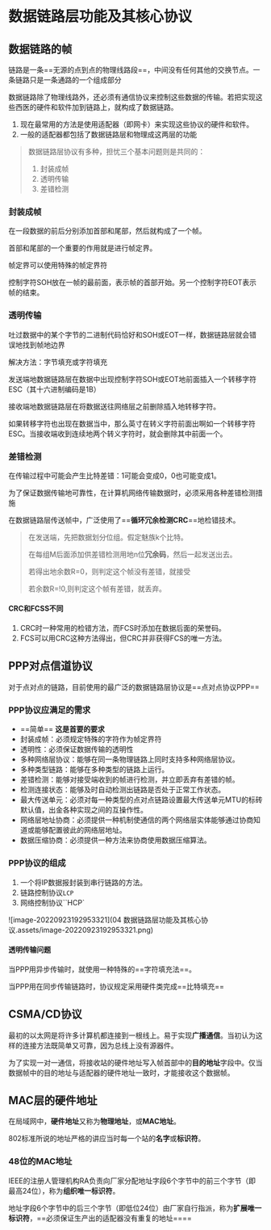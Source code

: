 # 数据链路层功能及其核心协议

## 数据链路的帧

链路是一条==无源的点到点的物理线路段==，中间没有任何其他的交换节点。一条链路只是一条通路的一个组成部分

数据链路除了物理线路外，还必须有通信协议来控制这些数据的传输。若把实现这些西医的硬件和软件加到链路上，就构成了数据链路。

1.  现在最常用的方法是使用适配器（即网卡）来实现这些协议的硬件和软件。
2.  一般的适配器都包括了数据链路层和物理成这两层的功能

>   数据链路层协议有多种，担忧三个基本问题则是共同的：
>
>   1.  封装成帧
>   2.  透明传输
>   3.  差错检测

### 封装成帧

在一段数据的前后分别添加首部和尾部，然后就构成了一个帧。

首部和尾部的一个重要的作用就是进行帧定界。

帧定界可以使用特殊的帧定界符

控制字符SOH放在一帧的最前面，表示帧的首部开始。另一个控制字符EOT表示帧的结束。

### 透明传输

吐过数据中的某个字节的二进制代码恰好和SOH或EOT一样，数据链路层就会错误地找到帧地边界

解决方法：字节填充或字符填充

发送端地数据链路层在数据中出现控制字符SOH或EOT地前面插入一个转移字符ESC（其十六进制编码是1B）

接收端地数据链路层在将数据送往网络层之前删除插入地转移字符。

如果转移字符也出现在数据当中，那么英寸在转义字符前面出啊如一个转移字符ESC。当接收端收到连续地两个转义字符时，就会删除其中前面一个。

### 差错检测

在传输过程中可能会产生比特差错：1可能会变成0，0也可能变成1。

为了保证数据传输地可靠性，在计算机网络传输数据时，必须采用各种差错检测措施

在数据链路层传送帧中，广泛使用了==**循环冗余检测CRC**==地检错技术。

>   在发送端，先把数据划分位组。假定魅族k个比特。
>
>   在每组M后面添加供差错检测用地n位**冗余码**，然后一起发送出去。
>
>   若得出地余数R=0，则判定这个帧没有差错，就接受
>
>   若余数R=!0,则判定这个帧有差错，就丢弃。

#### CRC和FCSS不同

1.  CRC时一种常用的检错方法，而FCS时添加在数据后面的荣誉码。
2.  FCS可以用CRC这种方法得出，但CRC并非获得FCS的唯一方法。



## PPP对点信道协议

对于点对点的链路，目前使用的最广泛的数据链路层协议是==点对点协议PPP==

### PPP协议应满足的需求

*   ==简单== **这是首要的要求**
*   封装成帧：必须规定特殊的字符作为帧定界符
*   透明性：必须保证数据传输的透明性
*   多种网络层协议：能够在同一条物理链路上同时支持多种网络层协议。
*   多种类型链路：能够在多种类型的链路上运行。
*   差错检测：能够对接受端收到的帧进行检测，并立即丢弃有差错的帧。
*   检测连接状态：能够及时自动检测出链路是否处于正常工作状态。
*   最大传送单元：必须对每一种类型的点对点链路设置最大传送单元MTU的标砖默认值，出金各种实现之间的互操作性。
*   网络层地址协商：必须提供一种机制使通信的两个网络层实体能够通过协商知道或能够配置彼此的网络层地址。
*   数据压缩协商：必须提供一种方法来协商使用数据压缩算法。

### PPP协议的组成

1.  一个将IP数据报封装到串行链路的方法。
2.  链路控制协议`LCP`
3.  网络控制协议``HCP`

![image-20220923192953321](04 数据链路层功能及其核心协议.assets/image-20220923192953321.png)

#### 透明传输问题

当PPP用异步传输时，就使用一种特殊的==字符填充法==。

当PPP用在同步传输链路时，协议规定采用硬件类完成==比特填充==

## CSMA/CD协议

最初的以太网是将许多计算机都连接到一根线上。易于实现**广播通信**。当初认为这样的连接方法既简单又可靠，因为总线上没有源器件。

为了实现<kbd>一对一</kbd>通信，将接收站的硬件地址写入帧首部中的**目的地址**字段中。仅当数据帧中的目的地址与适配器的硬件地址一致时，才能接收这个数据帧。

## MAC层的硬件地址

在局域网中，**硬件地址**又称为**物理地址**，或**MAC地址**。

802标准所说的地址严格的讲应当时每一个站的**名字**或**标识符**。

### 48位的MAC地址

IEEE的注册人管理机构RA负责向厂家分配地址字段6个字节中的前三个字节（即最高24位），称为**组织唯一标识符**。

地址字段6个字节中的后三个字节（即低位24位）由厂家自行指派，称为**扩展唯一标识符**，==必须保证生产出的适配器没有重复的地址====













